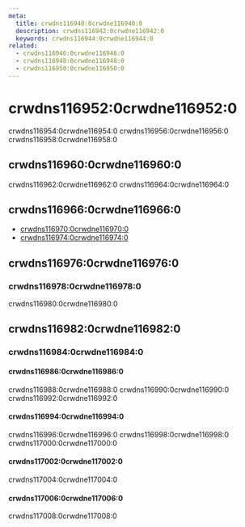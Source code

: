 ```yaml
---
meta:
  title: crwdns116940:0crwdne116940:0
  description: crwdns116942:0crwdne116942:0
  keywords: crwdns116944:0crwdne116944:0
related:
  - crwdns116946:0crwdne116946:0
  - crwdns116948:0crwdne116948:0
  - crwdns116950:0crwdne116950:0
---
```


# crwdns116952:0crwdne116952:0

crwdns116954:0crwdne116954:0 crwdns116956:0crwdne116956:0 crwdns116958:0crwdne116958:0

<entry-ad />

## crwdns116960:0crwdne116960:0

crwdns116962:0crwdne116962:0 crwdns116964:0crwdne116964:0

<usage name="v-btn-fab" />

## crwdns116966:0crwdne116966:0

- [crwdns116970:0crwdne116970:0](crwdns116968:0crwdne116968:0)
- [crwdns116974:0crwdne116974:0](crwdns116972:0crwdne116972:0)

## crwdns116976:0crwdne116976:0

### crwdns116978:0crwdne116978:0

crwdns116980:0crwdne116980:0

## crwdns116982:0crwdne116982:0

### crwdns116984:0crwdne116984:0

#### crwdns116986:0crwdne116986:0

crwdns116988:0crwdne116988:0 crwdns116990:0crwdne116990:0 crwdns116992:0crwdne116992:0

<example file="v-btn-fab/misc-display-animation" />

#### crwdns116994:0crwdne116994:0

crwdns116996:0crwdne116996:0 crwdns116998:0crwdne116998:0 crwdns117000:0crwdne117000:0

<example file="v-btn-fab/misc-lateral-screens" />

#### crwdns117002:0crwdne117002:0

crwdns117004:0crwdne117004:0

<example file="v-btn-fab/misc-small" />

#### crwdns117006:0crwdne117006:0

crwdns117008:0crwdne117008:0

<example file="v-btn-fab/misc-speed-dial" />

<backmatter />
